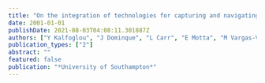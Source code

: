```yaml
---
title: "On the integration of technologies for capturing and navigating knowledge with ontology-driven services"
date: 2001-01-01
publishDate: 2021-08-03T04:08:11.301887Z
authors: ["Y Kalfoglou", "J Dominque", "L Carr", "E Motta", "M Vargas-Vera", " ..."]
publication_types: ["2"]
abstract: ""
featured: false
publication: "*University of Southampton*"
---
```


